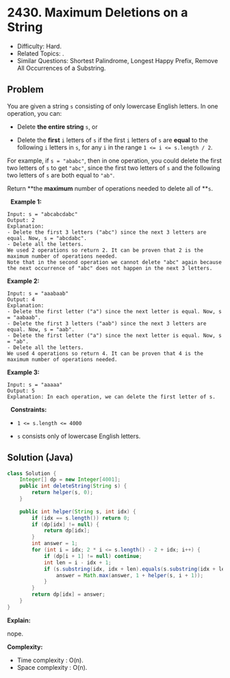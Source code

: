 # 2430. Maximum Deletions on a String

- Difficulty: Hard.
- Related Topics: .
- Similar Questions: Shortest Palindrome, Longest Happy Prefix, Remove All Occurrences of a Substring.

## Problem

You are given a string ```s``` consisting of only lowercase English letters. In one operation, you can:


	
- Delete **the entire string** ```s```, or
	
- Delete the **first** ```i``` letters of ```s``` if the first ```i``` letters of ```s``` are **equal** to the following ```i``` letters in ```s```, for any ```i``` in the range ```1 <= i <= s.length / 2```.


For example, if ```s = "ababc"```, then in one operation, you could delete the first two letters of ```s``` to get ```"abc"```, since the first two letters of ```s``` and the following two letters of ```s``` are both equal to ```"ab"```.

Return **the **maximum** number of operations needed to delete all of **```s```.

 
**Example 1:**

```
Input: s = "abcabcdabc"
Output: 2
Explanation:
- Delete the first 3 letters ("abc") since the next 3 letters are equal. Now, s = "abcdabc".
- Delete all the letters.
We used 2 operations so return 2. It can be proven that 2 is the maximum number of operations needed.
Note that in the second operation we cannot delete "abc" again because the next occurrence of "abc" does not happen in the next 3 letters.
```

**Example 2:**

```
Input: s = "aaabaab"
Output: 4
Explanation:
- Delete the first letter ("a") since the next letter is equal. Now, s = "aabaab".
- Delete the first 3 letters ("aab") since the next 3 letters are equal. Now, s = "aab".
- Delete the first letter ("a") since the next letter is equal. Now, s = "ab".
- Delete all the letters.
We used 4 operations so return 4. It can be proven that 4 is the maximum number of operations needed.
```

**Example 3:**

```
Input: s = "aaaaa"
Output: 5
Explanation: In each operation, we can delete the first letter of s.
```

 
**Constraints:**


	
- ```1 <= s.length <= 4000```
	
- ```s``` consists only of lowercase English letters.



## Solution (Java)

```java
class Solution {
    Integer[] dp = new Integer[4001];
    public int deleteString(String s) {
        return helper(s, 0);
    }
    
    public int helper(String s, int idx) {
        if (idx == s.length()) return 0;
        if (dp[idx] != null) {
            return dp[idx];
        }
        int answer = 1;
        for (int i = idx; 2 * i <= s.length() - 2 + idx; i++) {
            if (dp[i + 1] != null) continue;
            int len = i - idx + 1;
            if (s.substring(idx, idx + len).equals(s.substring(idx + len, idx + 2 * len))) {
                answer = Math.max(answer, 1 + helper(s, i + 1));
            }
        }
        return dp[idx] = answer;
    }
}
```

**Explain:**

nope.

**Complexity:**

* Time complexity : O(n).
* Space complexity : O(n).
